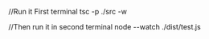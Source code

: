 //Run it First terminal
tsc -p ./src -w

//Then run it in second terminal
node --watch ./dist/test.js